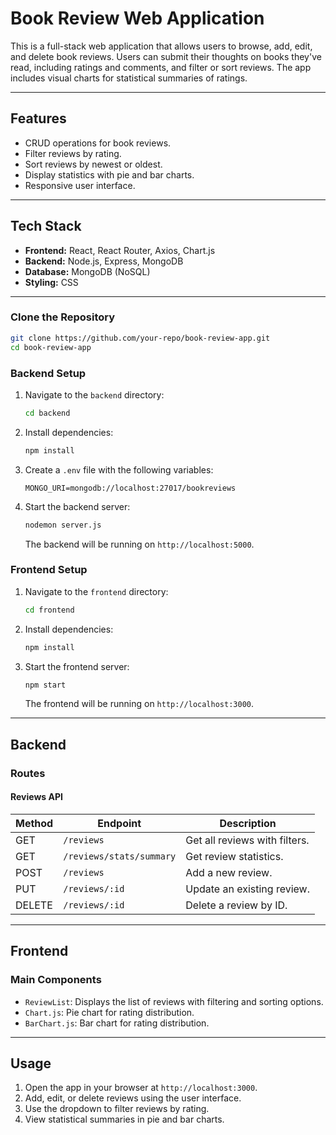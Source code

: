 
# Book Review Web Application

This is a full-stack web application that allows users to browse, add, edit, and delete book reviews. Users can submit their thoughts on books they've read, including ratings and comments, and filter or sort reviews. The app includes visual charts for statistical summaries of ratings.

---

## Features
- CRUD operations for book reviews.
- Filter reviews by rating.
- Sort reviews by newest or oldest.
- Display statistics with pie and bar charts.
- Responsive user interface.

---

## Tech Stack
- **Frontend:** React, React Router, Axios, Chart.js
- **Backend:** Node.js, Express, MongoDB
- **Database:** MongoDB (NoSQL)
- **Styling:** CSS

---



### Clone the Repository
```bash
git clone https://github.com/your-repo/book-review-app.git
cd book-review-app
```

### Backend Setup
1. Navigate to the `backend` directory:
   ```bash
   cd backend
   ```
2. Install dependencies:
   ```bash
   npm install
   ```
3. Create a `.env` file with the following variables:
   ```env
   MONGO_URI=mongodb://localhost:27017/bookreviews
   ```
4. Start the backend server:
   ```bash
   nodemon server.js
   ```
   The backend will be running on `http://localhost:5000`.

### Frontend Setup
1. Navigate to the `frontend` directory:
   ```bash
   cd frontend
   ```
2. Install dependencies:
   ```bash
   npm install
   ```
3. Start the frontend server:
   ```bash
   npm start
   ```
   The frontend will be running on `http://localhost:3000`.

---

## Backend

### Routes

#### Reviews API
| Method | Endpoint                   | Description                      |
|--------|----------------------------|----------------------------------|
| GET    | `/reviews`                | Get all reviews with filters.    |
| GET    | `/reviews/stats/summary`  | Get review statistics.           |
| POST   | `/reviews`                | Add a new review.                |
| PUT    | `/reviews/:id`            | Update an existing review.       |
| DELETE | `/reviews/:id`            | Delete a review by ID.           |

---

## Frontend

### Main Components
- `ReviewList`: Displays the list of reviews with filtering and sorting options.
- `Chart.js`: Pie chart for rating distribution.
- `BarChart.js`: Bar chart for rating distribution.

---

## Usage
1. Open the app in your browser at `http://localhost:3000`.
2. Add, edit, or delete reviews using the user interface.
3. Use the dropdown to filter reviews by rating.
4. View statistical summaries in pie and bar charts.

